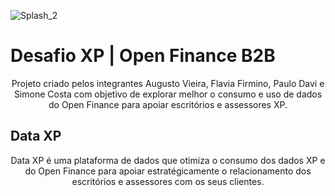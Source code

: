 ![Splash_2](https://user-images.githubusercontent.com/88851999/154854659-9fcac217-caeb-46d5-af13-7b8da8e68d6a.png)

# Desafio XP | Open Finance B2B
<p align="center">Projeto criado pelos integrantes Augusto Vieira, Flavia Firmino, Paulo Davi e Simone Costa com objetivo de explorar melhor
o consumo e uso de dados do Open Finance para apoiar escritórios e assessores XP.</p>

## Data XP
<p align="center">Data XP é uma plataforma de dados que otimiza o consumo dos dados XP e do Open Finance para apoiar estratégicamente o relacionamento dos escritórios
e assessores com os seus clientes.</p>

